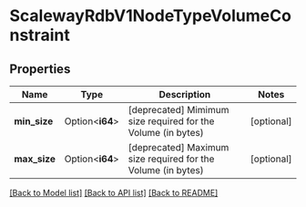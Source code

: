 # ScalewayRdbV1NodeTypeVolumeConstraint

## Properties

Name | Type | Description | Notes
------------ | ------------- | ------------- | -------------
**min_size** | Option<**i64**> | [deprecated] Mimimum size required for the Volume (in bytes) | [optional]
**max_size** | Option<**i64**> | [deprecated] Maximum size required for the Volume (in bytes) | [optional]

[[Back to Model list]](../README.md#documentation-for-models) [[Back to API list]](../README.md#documentation-for-api-endpoints) [[Back to README]](../README.md)


